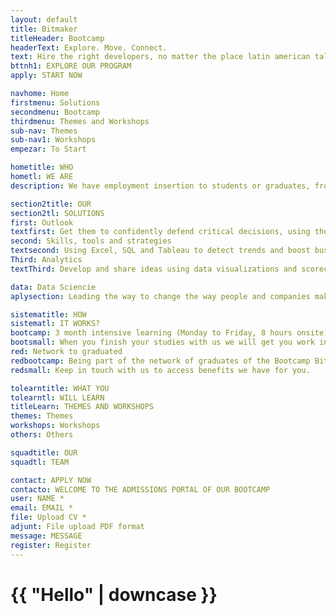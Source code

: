 ```yaml
---
layout: default
title: Bitmaker
titleHeader: Bootcamp
headerText: Explore. Move. Connect.
text: Hire the right developers, no matter the place latin american talent for the world.
bttnh1: EXPLORE OUR PROGRAM
apply: START NOW

navhome: Home
firstmenu: Solutions
secondmenu: Bootcamp
thirdmenu: Themes and Workshops
sub-nav: Themes
sub-nav1: Workshops
empezar: To Start

hometitle: WHO 
hometl: WE ARE
description: We have employment insertion to students or graduates, from the computer science career, and continue their studies with us; them by putting in our work network. <b>Allowing triple your income</b>, transform their lives and develop in Data science with a 3-month intensive learning.

section2title: OUR
section2tl: SOLUTIONS
first: Outlook 
textfirst: Get them to confidently defend critical decisions, using the results of their data analysis.
second: Skills, tools and strategies
textsecond: Using Excel, SQL and Tableau to detect trends and boost business decisions with real-world data.
Third: Analytics
textThird: Develop and share ideas using data visualizations and scorecards.

data: Data Sciencie
aplysection: Leading the way to change the way people and companies make decisions. It creates an environment that cultivates the curiosity that data narrators share.

sistematitle: HOW
sistematl: IT WORKS?
bootcamp: 3 month intensive learning (Monday to Friday, 8 hours onsite).
bootsmall: When you finish your studies with us we will get you work in the TEC industry.
red: Network to graduated
redbootcamp: Being part of the network of graduates of the Bootcamp Bitmaker you will be able to obtain the benefits, workshops, trainings, events, projects, belonging to the work network of Bitmaker.
redsmall: Keep in touch with us to access benefits we have for you.

tolearntitle: WHAT YOU
tolearntl: WILL LEARN
titleLearn: THEMES AND WORKSHOPS
themes: Themes
workshops: Workshops
others: Others

squadtitle: OUR 
squadtl: TEAM

contact: APPLY NOW
contacto: WELCOME TO THE ADMISSIONS PORTAL OF OUR BOOTCAMP
user: NAME *
email: EMAIL *
file: Upload CV *
adjunt: File upload PDF format
message: MESSAGE
register: Register
---
```

<h1>{{ "Hello" | downcase }}</h1>